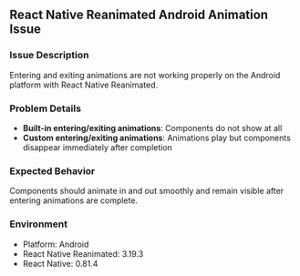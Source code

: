## React Native Reanimated Android Animation Issue

### Issue Description
Entering and exiting animations are not working properly on the Android platform with React Native Reanimated.

### Problem Details
- **Built-in entering/exiting animations**: Components do not show at all
- **Custom entering/exiting animations**: Animations play but components disappear immediately after completion

### Expected Behavior
Components should animate in and out smoothly and remain visible after entering animations are complete.

### Environment
- Platform: Android
- React Native Reanimated: 3.19.3
- React Native: 0.81.4